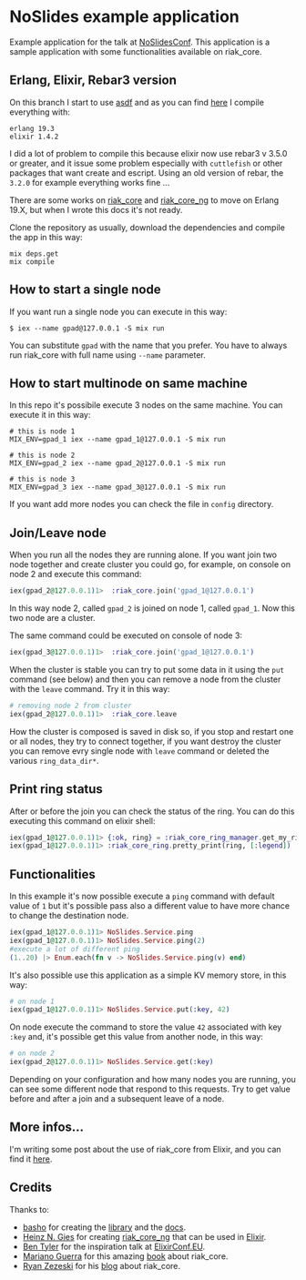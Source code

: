 # NoSlides example application

Example application for the talk at [NoSlidesConf][0]. This application is a sample application with some functionalities available on riak_core.

## Erlang, Elixir, Rebar3 version
On this branch I start to use [asdf][4] and as you can find [here](./.tool-versions) I compile everything with:

```
erlang 19.3
elixir 1.4.2
```

I did a lot of problem to compile this because elixir now use rebar3 v 3.5.0 or greater, and it issue some problem especially with `cuttlefish` or other packages that want create and escript. Using an old version of rebar, the `3.2.0` for example everything works fine ...


There are some works on [riak_core][1] and [riak_core_ng][2] to move on Erlang 19.X, but when I wrote this docs it's not ready.

Clone the repository as usually, download the dependencies and compile the app in this way:

```shell
mix deps.get
mix compile
```

## How to start a single node
If you want run a single node you can execute in this way:

```shell
$ iex --name gpad@127.0.0.1 -S mix run
```
You can substitute `gpad` with the name that you prefer. You have to always run riak_core with full name using `--name` parameter.

## How to start multinode on same machine
In this repo it's possibile execute 3 nodes on the same machine. You can execute it in this way:

```shell
# this is node 1
MIX_ENV=gpad_1 iex --name gpad_1@127.0.0.1 -S mix run

# this is node 2
MIX_ENV=gpad_2 iex --name gpad_2@127.0.0.1 -S mix run

# this is node 3
MIX_ENV=gpad_3 iex --name gpad_3@127.0.0.1 -S mix run
```

If you want add more nodes you can check the file in `config` directory.

## Join/Leave node
When you run all the nodes they are running alone. If you want join two node together and create cluster you could go, for example, on console on node 2 and execute this command:

```elixir
iex(gpad_2@127.0.0.1)1>  :riak_core.join('gpad_1@127.0.0.1')
```
In this way node 2, called `gpad_2` is joined on node 1, called `gpad_1`. Now this two node are a cluster.

The same command could be executed on console of node 3:

```elixir
iex(gpad_3@127.0.0.1)1>  :riak_core.join('gpad_1@127.0.0.1')
```

When the cluster is stable you can try to put some data in it using the `put` command (see below) and then you can remove a node from the cluster with the `leave` command. Try it in this way:

```elixir
# removing node 2 from cluster
iex(gpad_2@127.0.0.1)1>  :riak_core.leave
```
How the cluster is composed is saved in disk so, if you stop and restart one or all nodes, they try to connect together, if you want destroy the cluster you can remove evry single node with `leave` command or deleted the various `ring_data_dir*`.


## Print ring status
After or before the join you can check the status of the ring. You can do this executing this command on elixir shell:

```elixir
iex(gpad_1@127.0.0.1)1> {:ok, ring} = :riak_core_ring_manager.get_my_ring
iex(gpad_1@127.0.0.1)1> :riak_core_ring.pretty_print(ring, [:legend])
```

## Functionalities
In this example it's now possible execute a `ping` command with default value of `1` but it's possible pass also a different value to have more chance to change the destination node.

```elixir
iex(gpad_1@127.0.0.1)1> NoSlides.Service.ping
iex(gpad_1@127.0.0.1)1> NoSlides.Service.ping(2)
#execute a lot of different ping
(1..20) |> Enum.each(fn v -> NoSlides.Service.ping(v) end)
```

It's also possible use this application as a simple KV memory store, in this way:

```elixir
# on node 1
iex(gpad_1@127.0.0.1)1> NoSlides.Service.put(:key, 42)
```
On node execute the command to store the value `42` associated with key `:key` and, it's possible get this value from another node, in this way:

```elixir
# on node 2
iex(gpad_2@127.0.0.1)1> NoSlides.Service.get(:key)
```

Depending on your configuration and how many nodes you are running, you can see some different node that respond to this requests. Try to get value before and after a join and a subsequent leave of a node.

## More infos...
I'm writing some post about the use of riak_core from Elixir, and you can find it [here][99].

## Credits
Thanks to:
- [basho](http://basho.com/) for creating the [library][1] and the [docs](http://basho.com/search/?q=riak_core).
- [Heinz N. Gies](https://twitter.com/heinz_gies) for creating [riak_core_ng][2] that can be used in [Elixir][3].
- [Ben Tyler](https://github.com/kanatohodets) for the inspiration talk at [ElixirConf.EU](http://www.elixirconf.eu/elixirconf2016/ben-tyler).
- [Mariano Guerra](https://twitter.com/warianoguerra) for this amazing [book](https://marianoguerra.github.io/little-riak-core-book/) about riak_core.
- [Ryan Zezeski](https://twitter.com/rzezeski) for his [blog](https://github.com/rzezeski/try-try-try) about riak_core.

[0]: http://www.noslidesconf.net/#schedule
[1]: https://github.com/basho/riak_core/
[2]: https://github.com/project-fifo/riak_core
[3]: https://hex.pm/packages/riak_core_ng
[4]: https://github.com/asdf-vm/asdf
[99]: https://medium.com/@gpad/
